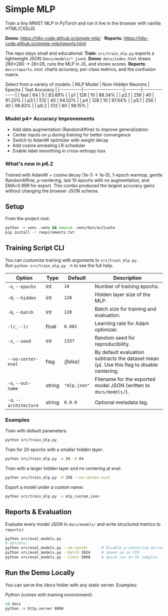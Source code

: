 # Simple MLP

Train a tiny MNIST MLP in PyTorch and run it live in the browser with vanilla HTML/CSS/JS.

**Demo:** https://h6x-code.github.io/simple-mlp/ · **Reports:** https://h6x-code.github.io/simple-mlp/reports.html

The repo stays small and educational:
**Train**: `src/train_mlp.py` exports a lightweight JSON (`docs/models/*.json`).
**Demo**: `docs/index.html` draws 280×280 → 28×28, runs the MLP in JS, and shows scores.
**Reports**: `docs/reports.html` charts accuracy, per-class metrics, and the confusion matrix.

Select from a variety of models:
| MLP Model | Num Hidden Neurons | Epochs | Test Accuracy |
|-----------|--------------------|--------|---------------|
| fast      | 64                 | 5      | 83.89%        |
| p1        | 128                | 10     | 88.34%        |
| p2.1      | 256                | 40     | 91.20%        |
| p3.1      | 512                | 40     | 94.02%        |
| p4        | 128                | 10     | 97.64%        |
| p5.1      | 256                | 40     | 98.83%        |
| p6.2      | 512                | 80     | 99.15%        |

### Model p4+ Accuracy Improvements
- Add data augmentation (RandomAffine) to improve generalization
- Center inputs on μ during training for better convergence
- Switch to AdamW optimizer with weight decay
- Add cosine annealing LR scheduler
- Enable label smoothing in cross-entropy loss

### What's new in p6.2
Trained with AdamW + cosine decay (1e-3 → 1e-5), 1-epoch warmup, gentle RandomAffine, μ-centering, last 10 epochs with no augmentation, and EMA=0.999 for export. This combo produced the largest accuracy gains without changing the browser JSON schema.

## Setup
From the project root:
```bash
python -m venv .venv && source .venv/bin/activate
pip install -r requirements.txt
```

## Training Script CLI

You can customize training with arguments to `src/train_mlp.py`.  
Run `python src/train_mlp.py -h` to see the full help.

| Option                 | Type    | Default    | Description |
|------------------------|---------|------------|-------------|
| `-e`, `--epochs`       | int     | `10`       | Number of training epochs. |
| `-H`, `--hidden`       | int     | `128`      | Hidden layer size of the MLP. |
| `-b`, `--batch`        | int     | `128`      | Batch size for training and evaluation. |
| `-lr`, `--lr`          | float   | `0.001`    | Learning rate for Adam optimizer. |
| `-s`, `--seed`         | int     | `1337`       | Random seed for reproducibility. |
| `--no-center-eval`     | flag    | *(false)*  | By default evaluation subtracts the dataset mean (μ). Use this flag to disable centering. |
| `-o`, `--out-name`     | string  | `"mlp.json"` | Filename for the exported model JSON (written to `docs/models/`). |
| `-a`, `--architecture` | string  | `0.0.0`    | Optional metadata tag.

### Examples

Train with default parameters:
```bash
python src/train_mlp.py
```

Train for 20 epochs with a smaller hidden layer:
```bash
python src/train_mlp.py -e 20 -H 64
```

Train with a larger hidden layer and no centering at eval:
```bash
python src/train_mlp.py -H 256 --no-center-eval
```

Export a model under a custom name:
```bash
python src/train_mlp.py -o mlp_custom.json
```

## Reports & Evaluation

Evaluate every model JSON in `docs/models/` and write structured metrics to `reports/`:

```bash
python src/eval_models.py
# options:
python src/eval_models.py --no-center      # disable μ-centering during eval
python src/eval_models.py --batch 1024     # speed up on CPU
python src/eval_models.py --limit 5000     # quick run on 5k samples
```

## Run the Demo Locally

You can serve the /docs folder with any static server. Examples:

Python (comes with training environment):
```bash
cd docs
python -m http.server 8000
```
